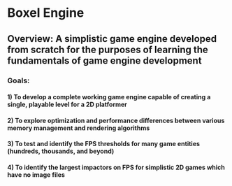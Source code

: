 # Boxel Engine

## Overview: A simplistic game engine developed from scratch for the purposes of learning the fundamentals of game engine development

### Goals:
#### 1) To develop a complete working game engine capable of creating a single, playable level for a 2D platformer
#### 2) To explore optimization and performance differences between various memory management and rendering algorithms
#### 3) To test and identify the FPS thresholds for many game entities (hundreds, thousands, and beyond)
#### 4) To identify the largest impactors on FPS for simplistic 2D games which have no image files
